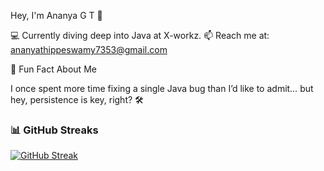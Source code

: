 Hey, I'm Ananya G T 👋

💻 Currently diving deep into Java at X-workz.
📫 Reach me at: ananyathippeswamy7353@gmail.com


🌟 Fun Fact About Me

I once spent more time fixing a single Java bug than I’d like to admit… but hey, persistence is key, right? 🛠

### 📊 GitHub Streaks  
[![GitHub Streak](https://github-readme-streak-stats.herokuapp.com/?user=Ananya-gt1&theme=dark&hide_border=true)](https://git.io/streak-stats)
